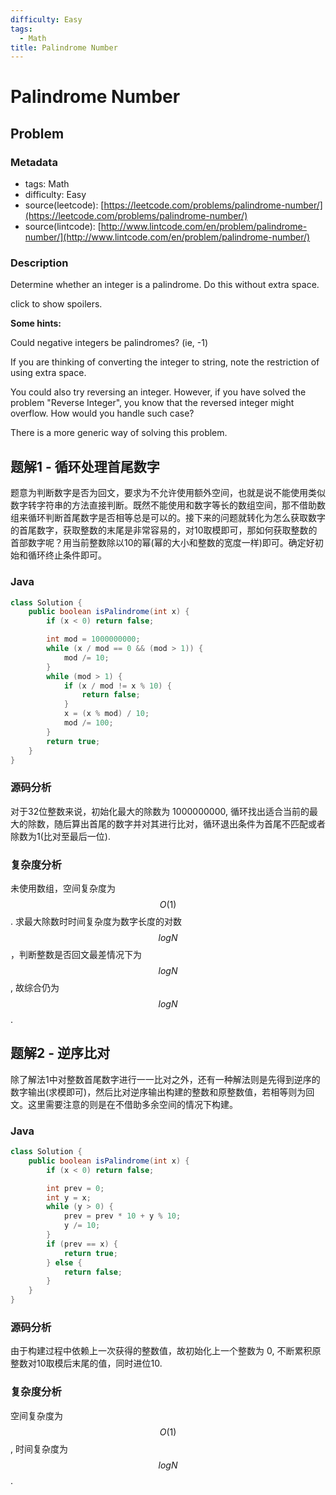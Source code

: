 ```yaml
---
difficulty: Easy
tags:
  - Math
title: Palindrome Number
---
```


# Palindrome Number

## Problem

### Metadata

* tags: Math
* difficulty: Easy
* source\(leetcode\): [https://leetcode.com/problems/palindrome-number/](https://leetcode.com/problems/palindrome-number/)
* source\(lintcode\): [http://www.lintcode.com/en/problem/palindrome-number/](http://www.lintcode.com/en/problem/palindrome-number/)

### Description

Determine whether an integer is a palindrome. Do this without extra space.

click to show spoilers.

**Some hints:**

Could negative integers be palindromes? \(ie, -1\)

If you are thinking of converting the integer to string, note the restriction of using extra space.

You could also try reversing an integer. However, if you have solved the problem "Reverse Integer", you know that the reversed integer might overflow. How would you handle such case?

There is a more generic way of solving this problem.

## 题解1 - 循环处理首尾数字

题意为判断数字是否为回文，要求为不允许使用额外空间，也就是说不能使用类似数字转字符串的方法直接判断。既然不能使用和数字等长的数组空间，那不借助数组来循环判断首尾数字是否相等总是可以的。接下来的问题就转化为怎么获取数字的首尾数字，获取整数的末尾是非常容易的，对10取模即可，那如何获取整数的首部数字呢？用当前整数除以10的幂\(幂的大小和整数的宽度一样\)即可。确定好初始和循环终止条件即可。

### Java

```java
class Solution {
    public boolean isPalindrome(int x) {
        if (x < 0) return false;

        int mod = 1000000000;
        while (x / mod == 0 && (mod > 1)) {
            mod /= 10;
        }
        while (mod > 1) {
            if (x / mod != x % 10) {
                return false;
            }
            x = (x % mod) / 10;
            mod /= 100;
        }
        return true;
    }
}
```

### 源码分析

对于32位整数来说，初始化最大的除数为 1000000000, 循环找出适合当前的最大的除数，随后算出首尾的数字并对其进行比对，循环退出条件为首尾不匹配或者除数为1\(比对至最后一位\).

### 复杂度分析

未使用数组，空间复杂度为 $$O(1)$$. 求最大除数时时间复杂度为数字长度的对数 $$logN$$，判断整数是否回文最差情况下为 $$logN$$, 故综合仍为 $$logN$$.

## 题解2 - 逆序比对

除了解法1中对整数首尾数字进行一一比对之外，还有一种解法则是先得到逆序的数字输出\(求模即可\)，然后比对逆序输出构建的整数和原整数值，若相等则为回文。这里需要注意的则是在不借助多余空间的情况下构建。

### Java

```java
class Solution {
    public boolean isPalindrome(int x) {
        if (x < 0) return false;

        int prev = 0;
        int y = x;
        while (y > 0) {
            prev = prev * 10 + y % 10;
            y /= 10;
        }
        if (prev == x) {
            return true;
        } else {
            return false;
        }
    }
}
```

### 源码分析

由于构建过程中依赖上一次获得的整数值，故初始化上一个整数为 0, 不断累积原整数对10取模后末尾的值，同时进位10.

### 复杂度分析

空间复杂度为 $$O(1)$$, 时间复杂度为 $$logN$$.

